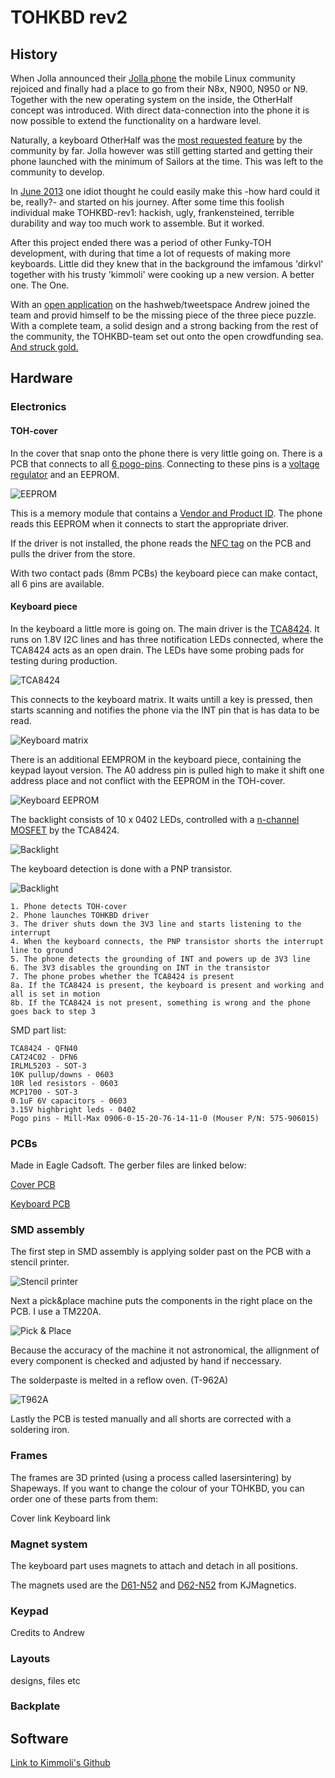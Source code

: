 # TOHKBD rev2

## History

When Jolla announced their [Jolla phone](https://www.youtube.com/watch?v=tRZxM9rNyZ4) the mobile Linux community rejoiced and finally had a place to go from their N8x, N900, N950 or N9. Together with the new operating system on the inside, the OtherHalf concept was introduced. With direct data-connection into the phone it is now possible to extend the functionality on a hardware level.

Naturally, a keyboard OtherHalf was the [most requested feature](http://www.jollatides.com/2013/10/03/other-half-lets-prioritise/) by the community by far. Jolla however was still getting started and getting their phone launched with the minimum of Sailors at the time. This was left to the community to develop.

In [June 2013](http://talk.maemo.org/showthread.php?t=91535) one idiot thought he could easily make this -how hard could it be, really?- and started on his journey. After some time this foolish individual make TOHKBD-rev1: hackish, ugly, frankensteined, terrible durability and way too much work to assemble. But it worked. 

After this project ended there was a period of other Funky-TOH development, with during that time a lot of requests of making more keyboards. Little did they knew that in the background the imfamous 'dirkvl' together with his trusty 'kimmoli' were cooking up a new version. A better one. The One.

With an [open application](https://twitter.com/andrewzhilin/status/493485714798313472) on the hashweb/tweetspace Andrew joined the team and provid himself to be the missing piece of the three piece puzzle. With a complete team, a solid design and a strong backing from the rest of the community, the TOHKBD-team set out onto the open crowdfunding sea. [And struck gold.](https://www.kickstarter.com/projects/2028347278/tohkbd-the-other-half-keyboard-for-your-jolla)

## Hardware

### Electronics

#### TOH-cover

In the cover that snap onto the phone there is very little going on. There is a PCB that connects to all [6 pogo-pins](https://jolla.com/the-other-half-developer-kit/). Connecting to these pins is a [voltage regulator](https://github.com/dirkvl/TOHKBD/tree/master/Eagle/pics/MCP1703.jpg) and an EEPROM. 

![EEPROM](https://raw.githubusercontent.com/dirkvl/TOHKBD/master/Eagle/pics/EEPROM.JPG)

This is a memory module that contains a [Vendor and Product ID](https://wiki.merproject.org/wiki/The_other_half). The phone reads this EEPROM when it connects to start the appropriate driver.

If the driver is not installed, the phone reads the [NFC tag](http://www.nfcnetstore.com/SMARTRAC+Midas+NTAG203+12x19+mm+clear+%28NFC+Forum+Type+2%29/p/121/) on the PCB and pulls the driver from the store.

With two contact pads (8mm PCBs) the keyboard piece can make contact, all 6 pins are available.

#### Keyboard piece

In the keyboard a little more is going on. The main driver is the [TCA8424](http://www.ti.com/product/TCA8424/description). It runs on 1.8V I2C lines and has three notification LEDs connected, where the TCA8424 acts as an open drain. The LEDs have some probing pads for testing during production.

![TCA8424](https://raw.githubusercontent.com/dirkvl/TOHKBD/master/Eagle/pics/TCA8424.JPG)

This connects to the keyboard matrix. It waits untill a key is pressed, then starts scanning and notifies the phone via the INT pin that is has data to be read.

![Keyboard matrix](https://raw.githubusercontent.com/dirkvl/TOHKBD/master/Eagle/pics/matrix.JPG)

There is an additional EEMPROM in the keyboard piece, containing the keypad layout version. The A0 address pin is pulled high to make it shift one address place and not conflict with the EEPROM in the TOH-cover.

![Keyboard EEPROM](https://raw.githubusercontent.com/dirkvl/TOHKBD/master/Eagle/pics/EEPROM2.JPG)

The backlight consists of 10 x 0402 LEDs, controlled with a [n-channel MOSFET](http://en.wikipedia.org/wiki/MOSFET) by the TCA8424.

![Backlight](https://raw.githubusercontent.com/dirkvl/TOHKBD/master/Eagle/pics/backlight.JPG)

The keyboard detection is done with a PNP transistor.

![Backlight](https://raw.githubusercontent.com/dirkvl/TOHKBD/master/Eagle/pics/detection.JPG)

```
1. Phone detects TOH-cover
2. Phone launches TOHKBD driver
3. The driver shuts down the 3V3 line and starts listening to the interrupt
4. When the keyboard connects, the PNP transistor shorts the interrupt line to ground
5. The phone detects the grounding of INT and powers up de 3V3 line
6. The 3V3 disables the grounding on INT in the transistor
7. The phone probes whether the TCA8424 is present
8a. If the TCA8424 is present, the keyboard is present and working and all is set in motion
8b. If the TCA8424 is not present, something is wrong and the phone goes back to step 3
```

SMD part list:
```
TCA8424 - QFN40
CAT24C02 - DFN6
IRLML5203 - SOT-3
10K pullup/downs - 0603
10R led resistors - 0603
MCP1700 - SOT-3
0.1uF 6V capacitors - 0603
3.15V highbright leds - 0402
Pogo pins - Mill-Max 0906-0-15-20-76-14-11-0 (Mouser P/N: 575-906015)
```

### PCBs

Made in Eagle Cadsoft. The gerber files are linked below:

[Cover PCB](https://raw.githubusercontent.com/dirkvl/TOHKBD/master/Eagle/Cover.rar)

[Keyboard PCB](https://raw.githubusercontent.com/dirkvl/TOHKBD/master/Eagle/Keyboard.rar)

### SMD assembly

The first step in SMD assembly is applying solder past on the PCB with a stencil printer.

![Stencil printer](https://raw.githubusercontent.com/dirkvl/TOHKBD/master/Machines/stencilprinter.jpg)

Next a pick&place machine puts the components in the right place on the PCB. I use a TM220A.

![Pick & Place](https://raw.githubusercontent.com/dirkvl/TOHKBD/master/Machines/pickplace.jpg)

Because the accuracy of the machine it not astronomical, the allignment of every component is checked and adjusted by hand if neccessary. 

The solderpaste is melted in a reflow oven. (T-962A)

![T962A](https://raw.githubusercontent.com/dirkvl/TOHKBD/master/Machines/oven.jpg)

Lastly the PCB is tested manually and all shorts are corrected with a soldering iron.

### Frames

The frames are 3D printed (using a process called lasersintering) by Shapeways. If you want to change the colour of your TOHKBD, you can order one of these parts from them:

Cover link
Keyboard link

### Magnet system

The keyboard part uses magnets to attach and detach in all positions. 

The magnets used are the [D61-N52](https://www.kjmagnetics.com/proddetail.asp?prod=D61-N52) and [D62-N52](https://www.kjmagnetics.com/proddetail.asp?prod=D62-N52) from KJMagnetics.

<insert picture with dimensions>

### Keypad

Credits to Andrew

### Layouts

designs, files etc

### Backplate

<Dimensions>

## Software

[Link to Kimmoli's Github](https://github.com/kimmoli/)
